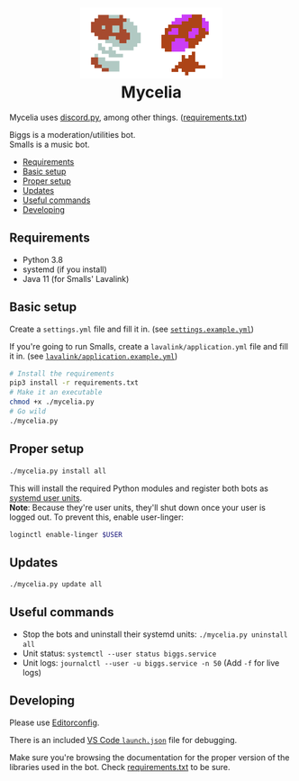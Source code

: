 <h1 align="center">
  <img src="./.readme/biggs.png" width="25%"><img src="./.readme/smalls.png" width="25%"><br>
  Mycelia
</h1>

Mycelia uses [discord.py], among other things. ([requirements.txt](./requirements.txt))

Biggs is a moderation/utilities bot.  
Smalls is a music bot.

- [Requirements](#requirements)
- [Basic setup](#basic-setup)
- [Proper setup](#proper-setup)
- [Updates](#updates)
- [Useful commands](#useful-commands)
- [Developing](#developing)

## Requirements

* Python 3.8
* systemd (if you install)
* Java 11 (for Smalls' Lavalink)

## Basic setup

Create a `settings.yml` file and fill it in. (see [`settings.example.yml`](./settings.example.yml))

If you're going to run Smalls, create a `lavalink/application.yml` file and fill it in. (see [`lavalink/application.example.yml`](./lavalink/application.example.yml))

```sh
# Install the requirements
pip3 install -r requirements.txt
# Make it an executable
chmod +x ./mycelia.py
# Go wild
./mycelia.py
```

## Proper setup

```sh
./mycelia.py install all
```

This will install the required Python modules and register both bots as [systemd user units][systemd-user].  
**Note**: Because they're user units, they'll shut down once your user is logged out. To prevent this, enable user-linger:

```sh
loginctl enable-linger $USER
```

## Updates

```sh
./mycelia.py update all
```

## Useful commands

* Stop the bots and uninstall their systemd units: `./mycelia.py uninstall all`
* Unit status: `systemctl --user status biggs.service`
* Unit logs: `journalctl --user -u biggs.service -n 50` (Add `-f` for live logs)

## Developing

Please use [Editorconfig].

There is an included [VS Code `launch.json`][vscode-debugging] file for debugging.

Make sure you're browsing the documentation for the proper version of the libraries used in the bot. Check [requirements.txt](./requirements.txt) to be sure.

[discord.py]:       https://github.com/Rapptz/discord.py
[systemd-user]:     https://wiki.archlinux.org/index.php/Systemd/User
[Editorconfig]:     https://editorconfig.org/
[vscode-debugging]: https://code.visualstudio.com/Docs/editor/debugging
